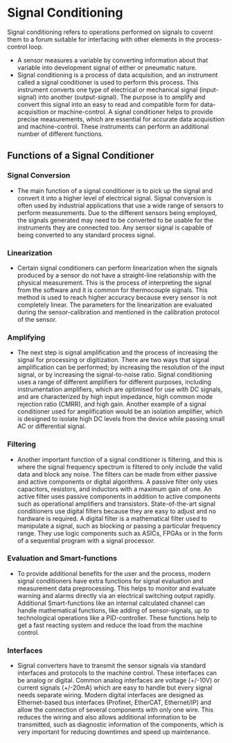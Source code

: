 
# Signal Conditioning 
Signal conditioning refers to operations performed on signals to covernt them to a forum suitable for interfacing with other elements in the process-control loop. 
- A sensor measures a variable by converting information about that variable into development signal of either or pneumatic nature.
- Signal conditioning is a process of data acquisition, and an instrument called a signal conditioner is used to perform this process. This instrument converts one type of electrical or mechanical signal (input-signal) into another (output-signal).  The purpose is to amplify and convert this signal into an easy to read and compatible form for data-acquisition or machine-control. A signal conditioner helps to provide precise measurements, which are essential for accurate data acquisition and machine-control. These instruments can perform an additional number of different functions.

## Functions of a Signal Conditioner

### Signal Conversion
 
- The main function of a signal conditioner is to pick up the signal and convert it into a higher level of electrical signal. Signal conversion is often used by industrial applications that use a wide range of sensors to perform measurements. Due to the different sensors being employed, the signals generated may need to be converted to be usable for the instruments they are connected too. Any sensor signal is capable of being converted to any standard process signal.

### Linearization
 
- Certain signal conditioners can perform linearization when the signals produced by a sensor do not have a straight-line relationship with the physical measurement. This is the process of interpreting the signal from the software and it is common for thermocouple signals. This method is used to reach higher accuracy because every sensor is not completely linear. The parameters for the linearization are evaluated during the sensor-calibration and mentioned in the calibration protocol of the sensor.

### Amplifying
 
- The next step is signal amplification and the process of increasing the signal for processing or digitization. There are two ways that signal amplification can be performed; by increasing the resolution of the input signal, or by increasing the signal-to-noise ratio. Signal conditioning uses a range of different amplifiers for different purposes, including instrumentation amplifiers, which are optimised for use with DC signals, and are characterized by high input impedance, high common mode rejection ratio (CMRR), and high gain. Another example of a signal conditioner used for amplification would be an isolation amplifier, which is designed to isolate high DC levels from the device while passing small AC or differential signal.

### Filtering
 
- Another important function of a signal conditioner is filtering, and this is where the signal frequency spectrum is filtered to only include the valid data and block any noise. The filters can be made from either passive and active components or digital algorithms. A passive filter only uses capacitors, resistors, and inductors with a maximum gain of one. An active filter uses passive components in addition to active components such as operational amplifiers and transistors. State-of-the-art signal conditioners use digital filters because they are easy to adjust and no hardware is required.  A digital filter is a mathematical filter used to manipulate a signal, such as blocking or passing a particular frequency range. They use logic components such as ASICs, FPGAs or in the form of a sequential program with a signal processor.

### Evaluation and Smart-functions
 
- To provide additional benefits for the user and the process, modern signal conditioners have extra functions for signal evaluation and measurement data preprocessing. This helps to monitor and evaluate warning and alarms directly via an electrical switching output rapidly. Additional Smart-functions like an internal calculated channel can handle mathematical functions, like adding of sensor-signals, up to technological operations like a PID-controller. These functions help to get a fast reacting system and reduce the load from the machine control.  

### Interfaces
 
- Signal converters have to transmit the sensor signals via standard interfaces and protocols to the machine control. These interfaces can be analog or digital. Common analog interfaces are voltage (+/-10V) or current signals (+/-20mA) which are easy to handle but every signal needs separate wiring. Modern digital interfaces are designed as Ethernet-based bus interfaces (Profinet, EtherCAT, Ethernet/IP) and allow the connection of several components with only one wire. This reduces the wiring and also allows additional information to be transmitted, such as diagnostic information of the components, which is very important for reducing downtimes and speed up maintenance.

 
 